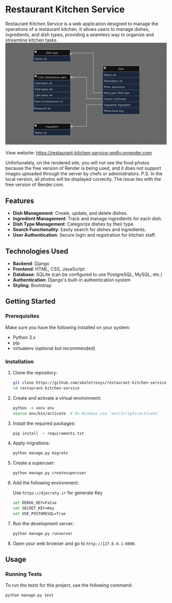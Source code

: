 # Restaurant Kitchen Service

Restaurant Kitchen Service is a web application designed to manage the operations of a restaurant kitchen. It allows users to manage dishes, ingredients, and dish types, providing a seamless way to organize and streamline kitchen tasks.
![Restauran_kitchen_service_Diagram.jpg](Restauran_kitchen_service_Diagram.jpg)

View website: https://restaurant-kitchen-service-xm6y.onrender.com

Unfortunately, on the rendered site, you will not see the food photos because the free version of Render is being used, and it does not support images uploaded through the server by chefs or administrators. P.S. In the local version, all photos will be displayed correctly. The issue lies with the free version of Render.com.

## Features

- **Dish Management**: Create, update, and delete dishes.
- **Ingredient Management**: Track and manage ingredients for each dish.
- **Dish Type Management**: Categorize dishes by their type.
- **Search Functionality**: Easily search for dishes and ingredients.
- **User Authentication**: Secure login and registration for kitchen staff.

## Technologies Used

- **Backend**: Django
- **Frontend**: HTML, CSS, JavaScript
- **Database**: SQLite (can be configured to use PostgreSQL, MySQL, etc.)
- **Authentication**: Django's built-in authentication system
- **Styling**: Bootstrap

## Getting Started

### Prerequisites

Make sure you have the following installed on your system:

- Python 3.x
- pip
- virtualenv (optional but recommended)

### Installation

1. Clone the repository:

    ```sh
    git clone https://github.com/skeletronys/restaurant-kitchen-service.git
    cd restaurant-kitchen-service
    ```

2. Create and activate a virtual environment:

    ```sh
    python -m venv env
    source env/bin/activate  # On Windows use `env\Scripts\activate`
    ```

3. Install the required packages:

    ```sh
    pip install -r requirements.txt
    ```

4. Apply migrations:

    ```sh
    python manage.py migrate
    ```

5. Create a superuser:

    ```sh
    python manage.py createsuperuser
    ```

6. Add the following environment:

   Use `https://djecrety.ir` for generate Key

    ```sh
   set DEBUG_KEY=False
   set SECRET_KEY=Key
   set USE_POSTGRESQL=True
    ```

7. Run the development server:

    ```sh
    python manage.py runserver
    ```

8. Open your web browser and go to `http://127.0.0.1:8000`.

## Usage

### Running Tests

To run the tests for this project, use the following command:

```sh
python manage.py test

